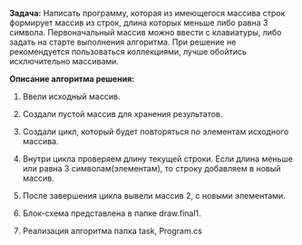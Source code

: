 __Задача:__
Написать программу, которая из имеющегося массива строк формирует массив из строк, длина которых меньше либо равна 3 символа. Первоначальный массив можно ввести с клавиатуры, либо задать на старте выполнения алгоритма. При решение не рекомендуется пользоваться коллекциями, лучше обойтись исключительно массивами.

__Описание алгоритма решения:__

1. Ввели исходный массив.

2. Создали пустой массив для хранения результатов.

3. Создали цикл, который будет повторяться по элементам исходного массива.

4. Внутри цикла проверяем длину текущей строки. Если длина меньше или равна 3 символам(элементам), то строку добавляем в новый массив.

5. После завершения цикла вывели массив 2, с новыми элементами.

6. Блок-схема представлена в папке draw.final1.

7. Реализация алгоритма папка task, Program.cs